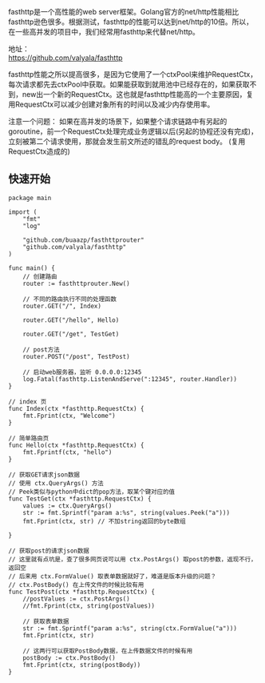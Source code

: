 
fasthttp是一个高性能的web server框架。Golang官方的net/http性能相比fasthttp逊色很多。根据测试，fasthttp的性能可以达到net/http的10倍。所以，在一些高并发的项目中，我们经常用fasthttp来代替net/http。

地址：  
https://github.com/valyala/fasthttp


fasthttp性能之所以提高很多，是因为它使用了一个ctxPool来维护RequestCtx，每次请求都先去ctxPool中获取。如果能获取到就用池中已经存在的，如果获取不到，new出一个新的RequestCtx。这也就是fasthttp性能高的一个主要原因，复用RequestCtx可以减少创建对象所有的时间以及减少内存使用率。


注意一个问题：
如果在高并发的场景下，如果整个请求链路中有另起的goroutine，前一个RequestCtx处理完成业务逻辑以后(另起的协程还没有完成)，立刻被第二个请求使用，那就会发生前文所述的错乱的request body。 (复用RequestCtx造成的)


快速开始
----------------------
```golang
package main

import (
	"fmt"
	"log"

	"github.com/buaazp/fasthttprouter"
	"github.com/valyala/fasthttp"
)

func main() {
	// 创建路由
	router := fasthttprouter.New()

	// 不同的路由执行不同的处理函数
	router.GET("/", Index)

	router.GET("/hello", Hello)

	router.GET("/get", TestGet)

	// post方法
	router.POST("/post", TestPost)

	// 启动web服务器，监听 0.0.0.0:12345
	log.Fatal(fasthttp.ListenAndServe(":12345", router.Handler))
}

// index 页
func Index(ctx *fasthttp.RequestCtx) {
	fmt.Fprint(ctx, "Welcome")
}

// 简单路由页
func Hello(ctx *fasthttp.RequestCtx) {
	fmt.Fprintf(ctx, "hello")
}

// 获取GET请求json数据
// 使用 ctx.QueryArgs() 方法
// Peek类似与python中dict的pop方法，取某个键对应的值
func TestGet(ctx *fasthttp.RequestCtx) {
	values := ctx.QueryArgs()
	str := fmt.Sprintf("param a:%s", string(values.Peek("a")))
	fmt.Fprint(ctx, str) // 不加string返回的byte数组

}

// 获取post的请求json数据
// 这里就有点坑是，查了很多网页说可以用 ctx.PostArgs() 取post的参数，返现不行，返回空
// 后来用 ctx.FormValue() 取表单数据就好了，难道是版本升级的问题？
// ctx.PostBody() 在上传文件的时候比较有用
func TestPost(ctx *fasthttp.RequestCtx) {
	//postValues := ctx.PostArgs()
	//fmt.Fprint(ctx, string(postValues))

	// 获取表单数据
	str := fmt.Sprintf("param a:%s", string(ctx.FormValue("a")))
	fmt.Fprint(ctx, str)

	// 这两行可以获取PostBody数据，在上传数据文件的时候有用
	postBody := ctx.PostBody()
	fmt.Fprint(ctx, string(postBody))
}
```
